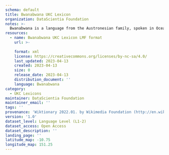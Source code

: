 ```yaml
---
schema: default
title: Bwanabwana UKC Lexicon
organization: DataScientia Foundation
notes: >-
  Bwanabwana is a language from the Austronesian family, spoken in Oceania. The UKC Lexicon of Bwanabwana is represented as a lexico-semantic network. It consists of words, word senses, synsets, as well as sense-level and synset-level relationships.
resources:
  - name: Bwanabwana UKC Lexicon LMF format
    url: >-
      
    format: xml
    license: https://creativecommons.org/licenses/by-nc-sa/4.0/
    last_updated: 2023-04-13
    created: 2023-04-13
    size: 0
    release_date: 2023-04-13
    distribution_document: ''
    language: Bwanabwana
category:
  - UKC Lexicons
maintainer: DataScientia Foundation
maintainer_email: ''
tags: ''
provenance: 'Wiktionary 2022.01. by Wikimedia Foundation (http://en.wiktionary.org); Princeton WordNet 2.1 by Princeton University (https://wordnet.princeton.edu)'
version: '1.0'
dataset_level: Language Level (L1-2)
dataset_access: Open Access
dataset_description: ''
landing_page: ''
latitude_map: -10.75
longitude_map: 151.25
---
```

